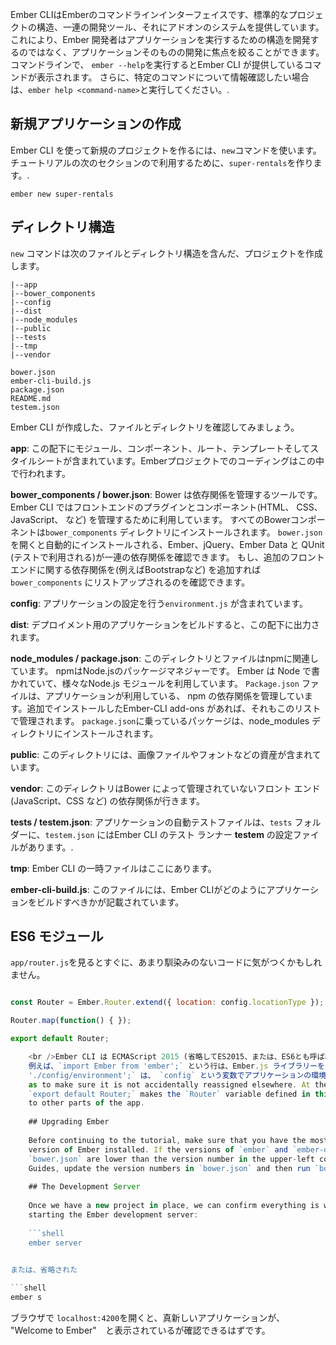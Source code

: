 Ember CLIはEmberのコマンドラインインターフェイスです、標準的なプロジェクトの構造、一連の開発ツール、それにアドオンのシステムを提供しています。 これにより、Ember 開発者はアプリケーションを実行するための構造を開発するのではなく、アプリケーションそのものの開発に焦点を絞ることができます。 コマンドラインで、 `ember --help`を実行するとEmber CLI が提供しているコマンドが表示されます。 さらに、特定のコマンドについて情報確認したい場合は、`ember help <command-name>`と実行してください。.

## 新規アプリケーションの作成

Ember CLI を使って新規のプロジェクトを作るには、`new`コマンドを使います。チュートリアルの次のセクションので利用するために、`super-rentals`を作ります。.

```shell
ember new super-rentals
```

## ディレクトリ構造

`new` コマンドは次のファイルとディレクトリ構造を含んだ、プロジェクトを作成します。

```text
|--app
|--bower_components
|--config
|--dist
|--node_modules
|--public
|--tests
|--tmp
|--vendor

bower.json
ember-cli-build.js
package.json
README.md
testem.json
```

Ember CLI が作成した、ファイルとディレクトリを確認してみましょう。

**app**: この配下にモジュール、コンポーネント、ルート、テンプレートそしてスタイルシートが含まれています。Emberプロジェクトでのコーディングはこの中で行われます。

**bower_components / bower.json**: Bower は依存関係を管理するツールです。 Ember CLI ではフロントエンドのプラグインとコンポーネント(HTML、 CSS、 JavaScript、 など) を管理するために利用しています。 すべてのBowerコンポーネントは`bower_components` ディレクトリにインストールされます。 `bower.json`を開くと自動的にインストールされる、Ember、jQuery、Ember Data と QUnit (テストで利用される)が一連の依存関係を確認できます。 もし、追加のフロントエンドに関する依存関係を(例えばBootstrapなど) を追加すれば`bower_components` にリストアップされるのを確認できます。

**config**: アプリケーションの設定を行う`environment.js` が含まれています。

**dist**: デプロイメント用のアプリケーションをビルドすると、この配下に出力されます。

**node_modules / package.json**: このディレクトリとファイルはnpmに関連しています。 npmはNode.jsのパッケージマネジャーです。 Ember は Node で書かれていて、様々なNode.js モジュールを利用しています。 `Package.json` ファイルは、アプリケーションが利用している、 npm の依存関係を管理しています。追加でインストールしたEmber-CLI add-ons があれば、それもこのリストで管理されます。 `package.json`に乗っているパッケージは、node_modules ディレクトリにインストールされます。

**public**: このディレクトリには、画像ファイルやフォントなどの資産が含まれています。

**vendor**: このディレクトリはBower によって管理されていないフロント エンド (JavaScript、CSS など) の依存関係が行きます。

**tests / testem.json**: アプリケーションの自動テストファイルは、`tests` フォルダーに、`testem.json` にはEmber CLI のテスト ランナー **testem** の設定ファイルがあります。.

**tmp**: Ember CLI の一時ファイルはここにあります。

**ember-cli-build.js**: このファイルには、Ember CLIがどのようにアプリケーションをビルドすべきかが記載されています。

## ES6 モジュール

`app/router.js`を見るとすぐに、あまり馴染みのないコードに気がつくかもしれません。

```app/router.js import Ember from 'ember'; import config from './config/environment';

const Router = Ember.Router.extend({ location: config.locationType });

Router.map(function() { });

export default Router;

    <br />Ember CLI は ECMAScript 2015 (省略してES2015、または、ES6とも呼ばれる。) モジュールを、コードの整理のために利用しています。
    例えば、`import Ember from 'ember';` という行は、Ember.js ライブラリーを `Ember`という変数で利用できるようにします。 また`import config from
    './config/environment';` は、 `config` という変数でアプリケーションの環境設定を利用できるようにします。 `const` is a way to declare a read-only variable, 
    as to make sure it is not accidentally reassigned elsewhere. At the end of the file,
    `export default Router;` makes the `Router` variable defined in this file available 
    to other parts of the app.
    
    ## Upgrading Ember
    
    Before continuing to the tutorial, make sure that you have the most recent
    version of Ember installed. If the versions of `ember` and `ember-data` in
    `bower.json` are lower than the version number in the upper-left corner of these
    Guides, update the version numbers in `bower.json` and then run `bower install`.
    
    ## The Development Server
    
    Once we have a new project in place, we can confirm everything is working by
    starting the Ember development server:
    
    ```shell
    ember server
    

または、省略された

```shell
ember s
```

ブラウザで `localhost:4200`を開くと、真新しいアプリケーションが、 "Welcome to Ember"　と表示されているが確認できるはずです。